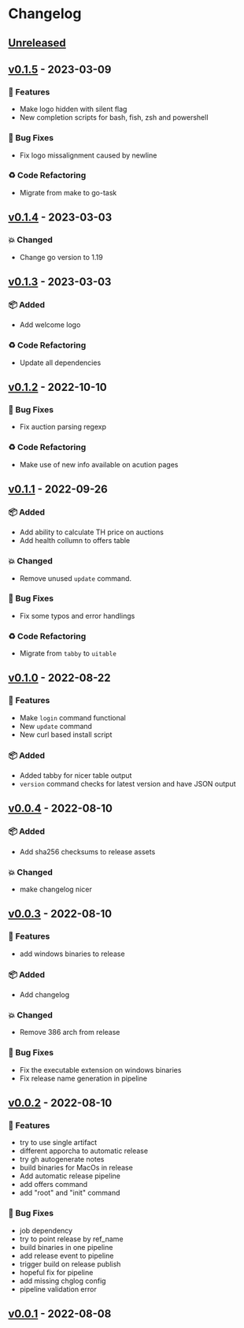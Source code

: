 <!-- markdownlint-disable MD012 -->
# Changelog

## [Unreleased]

## [v0.1.5] - 2023-03-09

### 🎉 Features

- Make logo hidden with silent flag
- New completion scripts for bash, fish, zsh and powershell

### 🐞 Bug Fixes

- Fix logo missalignment caused by newline

### ♻ Code Refactoring

- Migrate from make to go-task

## [v0.1.4] - 2023-03-03

### 💥 Changed

- Change go version to 1.19

## [v0.1.3] - 2023-03-03

### 📦 Added

- Add welcome logo

### ♻ Code Refactoring

- Update all dependencies

## [v0.1.2] - 2022-10-10

### 🐞 Bug Fixes

- Fix auction parsing regexp

### ♻ Code Refactoring

- Make use of new info available on acution pages

## [v0.1.1] - 2022-09-26

### 📦 Added

- Add ability to calculate TH price on auctions
- Add health collumn to offers table

### 💥 Changed

- Remove unused `update` command.

### 🐞 Bug Fixes

- Fix some typos and error handlings

### ♻ Code Refactoring

- Migrate from `tabby` to `uitable`

## [v0.1.0] - 2022-08-22

### 🎉 Features

- Make `login` command functional
- New `update` command
- New curl based install script

### 📦 Added

- Added tabby for nicer table output
- `version` command checks for latest version and have JSON output

## [v0.0.4] - 2022-08-10

### 📦 Added

- Add sha256 checksums to release assets

### 💥 Changed

- make changelog nicer

## [v0.0.3] - 2022-08-10

### 🎉 Features

- add windows binaries to release

### 📦 Added

- Add changelog

### 💥 Changed

- Remove 386 arch from release

### 🐞 Bug Fixes

- Fix the executable extension on windows binaries
- Fix release name generation in pipeline

## [v0.0.2] - 2022-08-10

### 🎉 Features

- try to use single artifact
- different apporcha to automatic release
- try gh autogenerate notes
- build binaries for MacOs in release
- Add automatic release pipeline
- add offers command
- add "root" and "init" command

### 🐞 Bug Fixes

- job dependency
- try to point release by ref_name
- build binaries in one pipeline
- add release event to pipeline
- trigger build on release publish
- hopeful fix for pipeline
- add missing chglog config
- pipeline validation error

## [v0.0.1] - 2022-08-08


[Unreleased]: https://github.com/vaclav-dvorak/veribi-cli/compare/v0.1.5...HEAD
[v0.1.5]: https://github.com/vaclav-dvorak/veribi-cli/compare/v0.1.4...v0.1.5
[v0.1.4]: https://github.com/vaclav-dvorak/veribi-cli/compare/v0.1.3...v0.1.4
[v0.1.3]: https://github.com/vaclav-dvorak/veribi-cli/compare/v0.1.2...v0.1.3
[v0.1.2]: https://github.com/vaclav-dvorak/veribi-cli/compare/v0.1.1...v0.1.2
[v0.1.1]: https://github.com/vaclav-dvorak/veribi-cli/compare/v0.1.0...v0.1.1
[v0.1.0]: https://github.com/vaclav-dvorak/veribi-cli/compare/v0.0.4...v0.1.0
[v0.0.4]: https://github.com/vaclav-dvorak/veribi-cli/compare/v0.0.3...v0.0.4
[v0.0.3]: https://github.com/vaclav-dvorak/veribi-cli/compare/v0.0.2...v0.0.3
[v0.0.2]: https://github.com/vaclav-dvorak/veribi-cli/compare/v0.0.1...v0.0.2
[v0.0.1]: https://github.com/vaclav-dvorak/veribi-cli/releases/tag/v0.0.1
